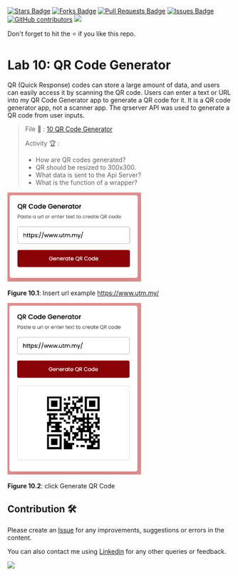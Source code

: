 <a href="https://github.com/drshahizan/learn-php/stargazers"><img src="https://img.shields.io/github/stars/drshahizan/learn-php" alt="Stars Badge"/></a>
<a href="https://github.com/drshahizan/learn-php/network/members"><img src="https://img.shields.io/github/forks/drshahizan/learn-php" alt="Forks Badge"/></a>
<a href="https://github.com/drshahizan/learn-php/pulls"><img src="https://img.shields.io/github/issues-pr/drshahizan/learn-php" alt="Pull Requests Badge"/></a>
<a href="https://github.com/drshahizan/learn-php/issues"><img src="https://img.shields.io/github/issues/drshahizan/learn-php" alt="Issues Badge"/></a>
<a href="https://github.com/drshahizan/learn-php/graphs/contributors"><img alt="GitHub contributors" src="https://img.shields.io/github/contributors/drshahizan/learn-php?color=2b9348"></a>
![](https://visitor-badge.glitch.me/badge?page_id=drshahizan/learn-php)

Don't forget to hit the :star: if you like this repo.

# Lab 10: QR Code Generator 

QR (Quick Response) codes can store a large amount of data, and users can easily access it by scanning the QR code. Users can enter a text or URL into my QR Code Generator app to generate a QR code for it. It is a QR code generator app, not a scanner app. The qrserver API was used to generate a QR code from user inputs.

> File 📁 : [10 QR Code Generator](./download/10%20QR%20Code%20Generator)
> 
> Activity 🏆 :
> - How are QR codes generated?
> - QR should be resized to 300x300.
> - What data is sent to the Api Server?
> - What is the function of a wrapper?
>

<img src="./download/L10adv-a.png" width="300" />

**Figure 10.1**: Insert url example https://www.utm.my/

<img src="./download/L10adv-b.png" width="300" />

**Figure 10.2**: click Generate QR Code

## Contribution 🛠️
Please create an [Issue](https://github.com/drshahizan/learn-php/issues) for any improvements, suggestions or errors in the content.

You can also contact me using [Linkedin](https://www.linkedin.com/in/drshahizan/) for any other queries or feedback.

![](https://komarev.com/ghpvc/?username=drshahizan&label=Views&color=0e75b6&style=flat)
